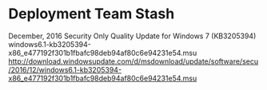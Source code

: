 # Deployment Team Stash

December, 2016 Security Only Quality Update for Windows 7 (KB3205394)  
windows6.1-kb3205394-x86_e477192f301b1fbafc98deb94af80c6e94231e54.msu  
http://download.windowsupdate.com/d/msdownload/update/software/secu/2016/12/windows6.1-kb3205394-x86_e477192f301b1fbafc98deb94af80c6e94231e54.msu
